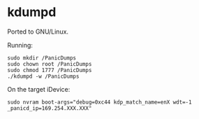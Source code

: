 kdumpd
======

Ported to GNU/Linux.

Running:

```
sudo mkdir /PanicDumps
sudo chown root /PanicDumps
sudo chmod 1777 /PanicDumps
./kdumpd -w /PanicDumps
```

On the target iDevice:
```
sudo nvram boot-args="debug=0xc44 kdp_match_name=enX wdt=-1 _panicd_ip=169.254.XXX.XXX"
```